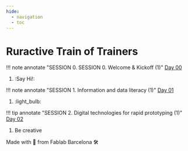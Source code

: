 ```yaml
---
hide:
  - navigation
  - toc
---
```


# Ruractive Train of Trainers

!!! note annotate "SESSION 0. SESSION 0. Welcome & Kickoff (1)"
    [Day 00](sessions/00/00.md)
1.  :Say Hi!:

!!! note annotate "SESSION 1. Information and data literacy (1)"
    [Day 01](sessions/01/01.md)
1.  :light_bulb:

!!! tip annotate "SESSION 2. Digital technologies for rapid prototyping (1)"
    [Day 02](sessions/02/02.md)
1. Be creative
 

Made with :purple_heart: from Fablab Barcelona :hammer_and_wrench:
